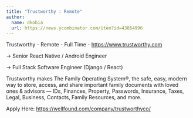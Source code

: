 ```yaml
---
title: "Trustworthy : Remote"
author:
  name: dkobia
  url: https://news.ycombinator.com/item?id=43864996
---
```

Trustworthy - Remote - Full Time - <a href="https:&#x2F;&#x2F;www.trustworthy.com" rel="nofollow">https:&#x2F;&#x2F;www.trustworthy.com</a>

-&gt; Senior React Native &#x2F; Android Engineer

-&gt; Full Stack Software Engineer (Django &#x2F; React)

Trustworthy makes The Family Operating System®, the safe, easy, modern way to store, access, and share important family documents with loved ones &amp; advisors — IDs, Finances, Property, Passwords, Insurance, Taxes, Legal, Business, Contacts, Family Resources, and more.

Apply Here: <a href="https:&#x2F;&#x2F;wellfound.com&#x2F;company&#x2F;trustworthyco&#x2F;" rel="nofollow">https:&#x2F;&#x2F;wellfound.com&#x2F;company&#x2F;trustworthyco&#x2F;</a>
<JobApplication />
